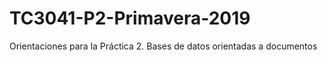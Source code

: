 # TC3041-P2-Primavera-2019
Orientaciones para la Práctica 2. Bases de datos orientadas a documentos
